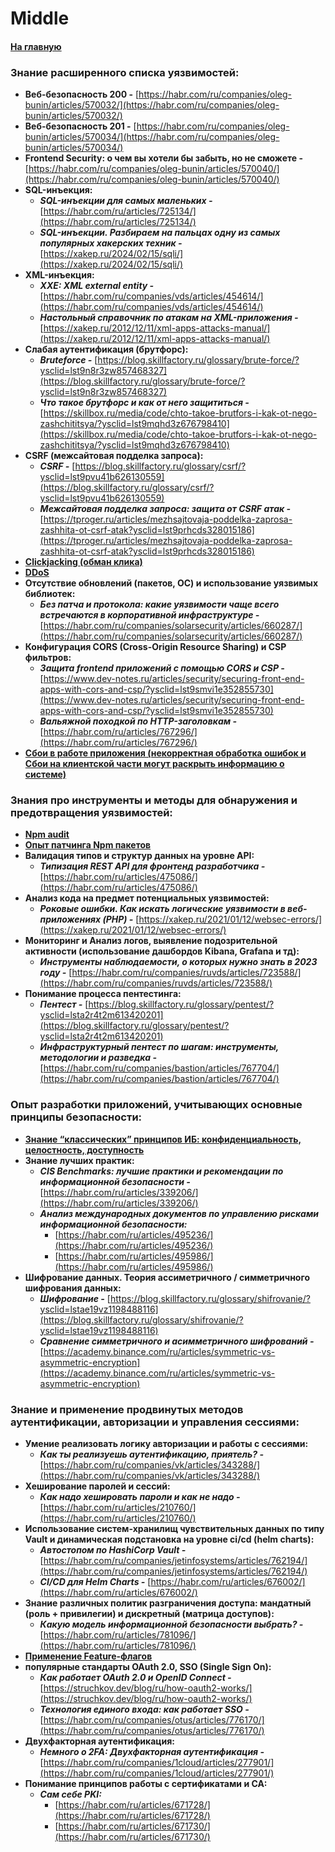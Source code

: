 # Middle

#### [На главную](../SECURITY.md)

### **Знание расширенного списка уязвимостей:**

- **Веб-безопасность 200 -** [https://habr.com/ru/companies/oleg-bunin/articles/570032/](https://habr.com/ru/companies/oleg-bunin/articles/570032/)
- **Веб-безопасность 201 -** [https://habr.com/ru/companies/oleg-bunin/articles/570034/](https://habr.com/ru/companies/oleg-bunin/articles/570034/)
- **Frontend Security: о чем вы хотели бы забыть, но не сможете -** [https://habr.com/ru/companies/oleg-bunin/articles/570040/](https://habr.com/ru/companies/oleg-bunin/articles/570040/)
- **SQL-инъекция:**
  - **_SQL-инъекции для самых маленьких -_** [https://habr.com/ru/articles/725134/](https://habr.com/ru/articles/725134/)
  - **_SQL-инъекции. Разбираем на пальцах одну из самых популярных хакерских техник -_** [https://xakep.ru/2024/02/15/sqli/](https://xakep.ru/2024/02/15/sqli/)
- **XML-инъекция:**
  - **_XXE: XML external entity -_** [https://habr.com/ru/companies/vds/articles/454614/](https://habr.com/ru/companies/vds/articles/454614/)
  - **_Настольный справочник по атакам на XML-приложения -_** [https://xakep.ru/2012/12/11/xml-apps-attacks-manual/](https://xakep.ru/2012/12/11/xml-apps-attacks-manual/)
- **Слабая аутентификация (брутфорс):**
  - **_Bruteforce -_** [https://blog.skillfactory.ru/glossary/brute-force/?ysclid=lst9n8r3zw857468327](https://blog.skillfactory.ru/glossary/brute-force/?ysclid=lst9n8r3zw857468327)
  - **_Что такое брутфорс и как от него защититься -_** [https://skillbox.ru/media/code/chto-takoe-brutfors-i-kak-ot-nego-zashchititsya/?ysclid=lst9mqhd3z676798410](https://skillbox.ru/media/code/chto-takoe-brutfors-i-kak-ot-nego-zashchititsya/?ysclid=lst9mqhd3z676798410)
- **CSRF (межсайтовая подделка запроса):**
  - **_CSRF -_** [https://blog.skillfactory.ru/glossary/csrf/?ysclid=lst9pvu41b626130559](https://blog.skillfactory.ru/glossary/csrf/?ysclid=lst9pvu41b626130559)
  - **_Межсайтовая подделка запроса: защита от CSRF атак -_** [https://tproger.ru/articles/mezhsajtovaja-poddelka-zaprosa-zashhita-ot-csrf-atak?ysclid=lst9prhcds328015186](https://tproger.ru/articles/mezhsajtovaja-poddelka-zaprosa-zashhita-ot-csrf-atak?ysclid=lst9prhcds328015186)
- [**Clickjacking (обман клика)**](https://learn.javascript.ru/clickjacking?ysclid=lst9r7kuo0533563013)
- [**DDoS**](https://habr.com/ru/companies/x-com/articles/761036/)
- **Отсутствие обновлений (пакетов, ОС) и использование уязвимых библиотек:**
  - **_Без патча и протокола: какие уязвимости чаще всего встречаются в корпоративной инфраструктуре -_** [https://habr.com/ru/companies/solarsecurity/articles/660287/](https://habr.com/ru/companies/solarsecurity/articles/660287/)
- **Конфигурация CORS (Cross-Origin Resource Sharing) и CSP фильтров:**
  - **_Защита frontend приложений с помощью CORS и CSP -_** [https://www.dev-notes.ru/articles/security/securing-front-end-apps-with-cors-and-csp/?ysclid=lst9smvi1e352855730](https://www.dev-notes.ru/articles/security/securing-front-end-apps-with-cors-and-csp/?ysclid=lst9smvi1e352855730)
  - **_Вальяжной походкой по HTTP-заголовкам -_** [https://habr.com/ru/articles/767296/](https://habr.com/ru/articles/767296/)
- [**Сбои в работе приложения (некорректная обработка ошибок и Сбои на клиентской части могут раскрыть информацию о системе)**](https://www.anti-malware.ru/threats/software-failures)

### Знания про инструменты и методы для обнаружения и предотвращения уязвимостей:

- [**Npm audit**](https://habr.com/ru/companies/domclick/articles/518502/)
- [**Опыт патчинга Npm пакетов**](https://www.mariokandut.com/how-to-patch-an-npm-dependency/)
- **Валидация типов и структур данных на уровне API:**
  - **_Типизация REST API для фронтенд разработчика -_** [https://habr.com/ru/articles/475086/](https://habr.com/ru/articles/475086/)
- **Анализ кода на предмет потенциальных уязвимостей:**
  - **_Роковые ошибки. Как искать логические уязвимости в веб-приложениях (PHP) -_** [https://xakep.ru/2021/01/12/websec-errors/](https://xakep.ru/2021/01/12/websec-errors/)
- **Мониторинг и Анализ логов, выявление подозрительной активности (использование дашбордов Kibana, Grafana и тд):**
  - **_Инструменты наблюдаемости, о которых нужно знать в 2023 году -_** [https://habr.com/ru/companies/ruvds/articles/723588/](https://habr.com/ru/companies/ruvds/articles/723588/)
- **Понимание процесса пентестинга:**
  - **_Пентест -_** [https://blog.skillfactory.ru/glossary/pentest/?ysclid=lsta2r4t2m613420201](https://blog.skillfactory.ru/glossary/pentest/?ysclid=lsta2r4t2m613420201)
  - **_Инфраструктурный пентест по шагам: инструменты, методологии и разведка -_** [https://habr.com/ru/companies/bastion/articles/767704/](https://habr.com/ru/companies/bastion/articles/767704/)

### Опыт разработки приложений, учитывающих основные принципы безопасности:

- [**Знание “классических” принципов ИБ: конфиденциальность, целостность, доступность**](https://studfile.net/preview/7009458/page:13/)
- **Знание лучших практик:**
  - **_CIS Benchmarks: лучшие практики и рекомендации по информационной безопасности -_** [https://habr.com/ru/articles/339206/](https://habr.com/ru/articles/339206/)
  - **_Анализ международных документов по управлению рисками информационной безопасности:_**
    - [https://habr.com/ru/articles/495236/](https://habr.com/ru/articles/495236/)
    - [https://habr.com/ru/articles/495986/](https://habr.com/ru/articles/495986/)
- **Шифрование данных. Теория ассиметричного / симметричного шифрования данных:**
  - **_Шифрование -_** [https://blog.skillfactory.ru/glossary/shifrovanie/?ysclid=lstae19vz1198488116](https://blog.skillfactory.ru/glossary/shifrovanie/?ysclid=lstae19vz1198488116)
  - **_Сравнение симметричного и асимметричного шифрований -_** [https://academy.binance.com/ru/articles/symmetric-vs-asymmetric-encryption](https://academy.binance.com/ru/articles/symmetric-vs-asymmetric-encryption)

### Знание и применение продвинутых методов аутентификации, авторизации и управления сессиями:

- **Умение реализовать логику авторизации и работы с сессиями:**
  - **_Как ты реализуешь аутентификацию, приятель? -_** [https://habr.com/ru/companies/vk/articles/343288/](https://habr.com/ru/companies/vk/articles/343288/)
- **Хеширование паролей и сессий:**
  - **_Как надо хешировать пароли и как не надо -_** [https://habr.com/ru/articles/210760/](https://habr.com/ru/articles/210760/)
- **Использование систем-хранилищ чувствительных данных по типу Vault и динамическая подстановка на уровне ci/cd (helm charts):**
  - **_Автостопом по HashiCorp Vault -_** [https://habr.com/ru/companies/jetinfosystems/articles/762194/](https://habr.com/ru/companies/jetinfosystems/articles/762194/)
  - **_CI/CD для Helm Charts -_** [https://habr.com/ru/articles/676002/](https://habr.com/ru/articles/676002/)
- **Знание различных политик разграничения доступа: мандатный (роль + привилегии) и дискретный (матрица доступов):**
  - **_Какую модель информационной безопасности выбрать? -_** [https://habr.com/ru/articles/781096/](https://habr.com/ru/articles/781096/)
- [**Применение Feature-флагов**](https://www.notion.so/Level-2-c674940fd2b54755bcbaefdf67f9e79a?pvs=21)
- **популярные стандарты OAuth 2.0, SSO (Single Sign On):**
  - **_Как работает OAuth 2.0 и OpenID Connect -_** [https://struchkov.dev/blog/ru/how-oauth2-works/](https://struchkov.dev/blog/ru/how-oauth2-works/)
  - **_Технология единого входа: как работает SSO -_** [https://habr.com/ru/companies/otus/articles/776170/](https://habr.com/ru/companies/otus/articles/776170/)
- **Двухфакторная аутентификация:**
  - **_Немного о 2FA: Двухфакторная аутентификация -_** [https://habr.com/ru/companies/1cloud/articles/277901/](https://habr.com/ru/companies/1cloud/articles/277901/)
- **Понимание принципов работы с сертификатами и CA:**
  - **_Сам себе PKI:_**
    - [https://habr.com/ru/articles/671728/](https://habr.com/ru/articles/671728/)
    - [https://habr.com/ru/articles/671730/](https://habr.com/ru/articles/671730/)
